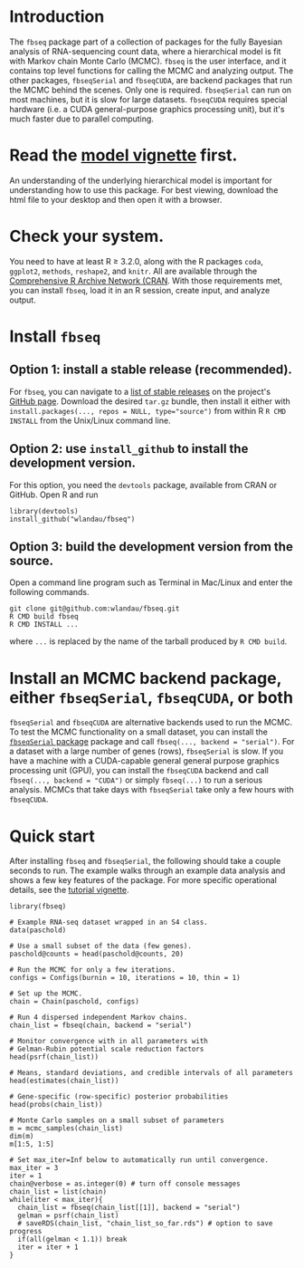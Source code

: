 # Introduction

The `fbseq` package part of a collection of packages for the fully Bayesian analysis of RNA-sequencing count data, where a hierarchical model is fit with Markov chain Monte Carlo (MCMC). `fbseq` is the user interface, and it contains top level functions for calling the MCMC and analyzing output. The other packages, `fbseqSerial` and `fbseqCUDA`, are backend packages that run the MCMC behind the scenes. Only one is required.  `fbseqSerial` can run on most machines, but it is slow for large datasets. `fbseqCUDA` requires special hardware (i.e. a CUDA general-purpose graphics processing unit), but it's much faster due to parallel computing. 

# Read the [model vignette](https://github.com/wlandau/fbseq/blob/master/vignettes/model.html) first. 

An understanding of the underlying hierarchical model is important for understanding how to use this package. For best viewing, download the html file to your desktop and then open it with a browser.

# Check your system.

You need to have at least R $\ge$ 3.2.0, along with the R packages `coda`, `ggplot2`, `methods`, `reshape2`, and `knitr`. All are available through the [Comprehensive R Archive Network (CRAN](https://cran.r-project.org/). With those requirements met, you can install `fbseq`, load it in an R session, create input, and analyze output. 

# Install `fbseq`

## Option 1: install a stable release (recommended).

For `fbseq`, you can navigate to a [list of stable releases](https://github.com/wlandau/fbseq/releases) on the project's [GitHub page](https://github.com/wlandau/fbseq). Download the desired `tar.gz` bundle, then install it either with `install.packages(..., repos = NULL, type="source")` from within R  `R CMD INSTALL` from the Unix/Linux command line.

## Option 2: use `install_github` to install the development version.

For this option, you need the `devtools` package, available from CRAN or GitHub. Open R and run 

```{r, eval=F}
library(devtools)
install_github("wlandau/fbseq")
```

## Option 3: build the development version from the source.

Open a command line program such as Terminal in Mac/Linux and enter the following commands.

```
git clone git@github.com:wlandau/fbseq.git
R CMD build fbseq
R CMD INSTALL ...
```

where `...` is replaced by the name of the tarball produced by `R CMD build`. 

# Install an MCMC backend package, either `fbseqSerial`, `fbseqCUDA`, or both

`fbseqSerial` and `fbseqCUDA` are alternative backends used to run the MCMC. To test the MCMC functionality on a small dataset, you can install the [`fbseqSerial` package](https://github.com/wlandau/fbseqSerial) package and call `fbseq(..., backend = "serial")`. For a dataset with a large number of genes (rows), `fbseqSerial` is slow. If you have a machine with a CUDA-capable general general purpose graphics processing unit (GPU), you can install the `fbseqCUDA` backend and call `fbseq(..., backend = "CUDA")` or simply `fbseq(...)` to run a serious analysis. MCMCs that take days with `fbseqSerial` take only a few hours with `fbseqCUDA`.

# Quick start

After installing `fbseq` and `fbseqSerial`, the following should take a couple seconds to run. The example walks through an example data analysis and shows a few key features of the package. For more specific operational details, see the [tutorial vignette](https://github.com/wlandau/fbseq/blob/master/vignettes/tutorial.html).

```
library(fbseq)

# Example RNA-seq dataset wrapped in an S4 class.
data(paschold) 

# Use a small subset of the data (few genes).
paschold@counts = head(paschold@counts, 20) 

# Run the MCMC for only a few iterations.
configs = Configs(burnin = 10, iterations = 10, thin = 1) 

# Set up the MCMC.
chain = Chain(paschold, configs) 

# Run 4 dispersed independent Markov chains.
chain_list = fbseq(chain, backend = "serial")

# Monitor convergence with in all parameters with 
# Gelman-Rubin potential scale reduction factors
head(psrf(chain_list)) 

# Means, standard deviations, and credible intervals of all parameters 
head(estimates(chain_list))

# Gene-specific (row-specific) posterior probabilities
head(probs(chain_list))

# Monte Carlo samples on a small subset of parameters
m = mcmc_samples(chain_list) 
dim(m)
m[1:5, 1:5]

# Set max_iter=Inf below to automatically run until convergence.
max_iter = 3
iter = 1
chain@verbose = as.integer(0) # turn off console messages
chain_list = list(chain)
while(iter < max_iter){
  chain_list = fbseq(chain_list[[1]], backend = "serial")
  gelman = psrf(chain_list)
  # saveRDS(chain_list, "chain_list_so_far.rds") # option to save progress
  if(all(gelman < 1.1)) break
  iter = iter + 1
}
```
